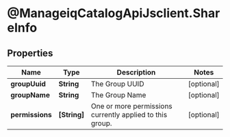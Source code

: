 # @ManageiqCatalogApiJsclient.ShareInfo

## Properties
Name | Type | Description | Notes
------------ | ------------- | ------------- | -------------
**groupUuid** | **String** | The Group UUID | [optional] 
**groupName** | **String** | The Group Name | [optional] 
**permissions** | **[String]** | One or more permissions currently applied to this group. | [optional] 


